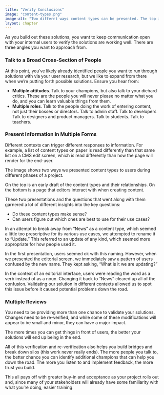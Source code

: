 ```yaml
---
title: "Verify Conclusions"
image: "content-types.png"
image-alt: "Two differnt ways content types can be presented. The top is an early flowchart. The bottom is a page in the CMS."
layout: chapter
---
```


As you build out these solutions, you want to keep communication open with your internal users to verify the solutions are working well. There are three angles you want to approach from.

### Talk to a Broad Cross-Section of People

At this point, you’ve likely already identified people you want to run through solutions with via your user research, but we like to expand from there when we’re putting forth possible solutions. Ensure you hear from:

- **Multiple attitudes**. Talk to your champions, but also talk to your diehard critics. These are the people you will never please no matter what you do, and you can learn valuable things from them.
- **Multiple roles**. Talk to the people doing the work of entering content, not just their bosses or directors. Talk to admin staff. Talk to developers. Talk to designers and product managers. Talk to students. Talk to teachers.

### Present Information in Multiple Forms

Different contexts can trigger different responses to information. For example, a list of content types on paper is read differently than that same list on a CMS edit screen, which is read differently than how the page will render for the end-user.

The image shows two ways we presented content types to users during different phases of a project.

On the top is an early draft of the content types and their relationships. On the bottom is a page that editors interact with when creating content.

These two presentations and the questions that went along with them garnered a lot of different insights into the key questions: 

- Do these content types make sense?
- Can users figure out which ones are best to use for their use cases?

In an attempt to break away from “News” as a content type, which seemed a little too prescriptive for its various use cases, we attempted to rename it to “Update.” This referred to an update of any kind, which seemed more appropriate for how people used it.

In the first presentation, users seemed ok with this naming. However, when we presented the editorial screen, we immediately saw a pattern of users confused by the new name. They kept asking, “What is it we are updating?”

In the context of an editorial interface, users were reading the word as a verb instead of as a noun. Changing it back to “News” cleared up all of the confusion. Validating our solution in different contexts allowed us to spot this issue before it caused potential problems down the road.

### Multiple Reviews

You need to be providing more than one chance to validate your solutions. Changes need to be re-verified, and while some of these modifications will appear to be small and minor, they can have a major impact. 

The more times you can get things in front of users, the better your solutions will end up being in the end.

All of this verification and re-verification also helps you build bridges and break down silos (this work never really ends). The more people you talk to, the better chance you can identify additional champions that can help you down the road. The more you listen to and implement feedback, the more trust you build. 

This all pays off with greater buy-in and acceptance as your project rolls out and, since many of your stakeholders will already have some familiarity with what you’re doing, easier training.